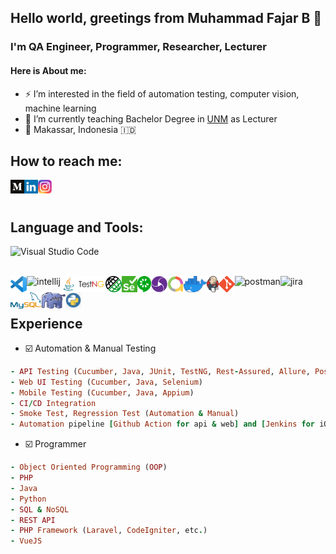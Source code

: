## Hello world, greetings from **Muhammad Fajar B** 🐼

### I'm QA Engineer, Programmer, Researcher, Lecturer
#### Here is About me:

- ⚡ I’m interested in the field of automation testing, computer vision, machine learning
- 🎯 I’m currently teaching Bachelor Degree in [UNM][unm] as Lecturer
- 📍 Makassar, Indonesia 🇮🇩

## How to reach me:
[<img align="left" alt="muhammadfajarb | medium" height="22px" src="img/medium.png" />][medium]
[<img align="left" alt="muhammadfajarb | LinkedIn" height="22px" src="img/linkedin.png" />][linkedin]
[<img align="left" alt="muhammadfajarb | Instagram" height="22px" src="img/instagram.png" />][instagram]

<br><br>

## Language and Tools:


<img alt="Visual Studio Code" src="https://github-readme-stats.vercel.app/api?username=muhammadfajarb&theme=gotham&show_icons=true" />
<br><br>

[<img align="left" alt="Visual Studio Code" height="26px" src="img/vscode.png" />][vscode]
[<img align="left" alt="intellij" height="26px" src="https://upload.wikimedia.org/wikipedia/commons/thumb/9/9c/IntelliJ_IDEA_Icon.svg/1024px-IntelliJ_IDEA_Icon.svg.png"/>][intellij]
[<img align="left" alt="Java" height="26px" src="img/java.jpg" />][java]
[<img align="left" alt="TestNG" height="26px" src="img/testng.png" />][testng]
[<img align="left" alt="Rest Assured" height="26px" src="img/restassured.png" />][restassured]
[<img align="left" alt="Selenium" height="26px" src="img/selenium.png" />][selenium]
[<img align="left" alt="Cucumber" height="26px" src="img/cucumber.png" />][cucumber]
[<img align="left" alt="Appium" height="26px" src="img/appium.png" />][appium]
[<img align="left" alt="Allure report" height="26px" src="img/allure.png" />][allure]
[<img align="left" alt="Docker" height="26px" src="img/docker.png" />][docker]
[<img align="left" alt="Jenkins" height="26px" src="img/jenkins.png" />][jenkins]
[<img align="left" alt="Git" height="26px" src="img/git.png" />][git]
[<img align="left" alt="postman" height="26px" src="https://res.cloudinary.com/postman/image/upload/t_team_logo/v1629869194/team/2893aede23f01bfcbd2319326bc96a6ed0524eba759745ed6d73405a3a8b67a8"/>][postman]
[<img align="left" alt="jira" height="26px" src="https://astraapps.astra.co.id/jira-software/images/atlassian-jira-logo-large.png"/>][jira]
[<img align="left" alt="MySQL" height="26px" src="img/mysql.png" />][mysql]
[<img align="left" alt="PHP" height="26px" src="img/php.jpg" />][php]
[<img align="left" alt="Python" height="26px" src="img/python.png" />][python]
<br/><br/>

## Experience
- ☑️ Automation & Manual Testing
```ruby
- API Testing (Cucumber, Java, JUnit, TestNG, Rest-Assured, Allure, Postman)
- Web UI Testing (Cucumber, Java, Selenium)
- Mobile Testing (Cucumber, Java, Appium)
- CI/CD Integration
- Smoke Test, Regression Test (Automation & Manual)
- Automation pipeline [Github Action for api & web] and [Jenkins for iOS & Android]
```
- ☑️ Programmer
```ruby
- Object Oriented Programming (OOP)
- PHP
- Java
- Python
- SQL & NoSQL
- REST API
- PHP Framework (Laravel, CodeIgniter, etc.)
- VueJS
```


[unm]: https://unm.ac.id/
[linkedin]: https://www.linkedin.com/in/muhammadfajarb
[instagram]: https://www.instagram.com/muhammadfajarb
[vscode]: https://code.visualstudio.com/
[git]: https://git-scm.com/
[appium]: http://appium.io/
[selenium]: https://www.selenium.dev/
[cucumber]: https://cucumber.io/
[java]: https://www.java.com/
[php]: https://www.php.net/
[python]: https://www.python.org/
[testng]: https://testng.org/doc
[restassured]: https://rest-assured.io/
[allure]: https://docs.qameta.io/allure/
[jenkins]: https://www.jenkins.io/
[docker]: https://www.docker.com/
[intellij]: https://www.jetbrains.com/idea/
[postman]: https://www.postman.com/
[jira]: https://www.atlassian.com/software/jira
[medium]: https://medium.com/@muhammadfajarb
[mysql]: https://www.mysql.com/
[github]: https://github.com/muhammadfajarb